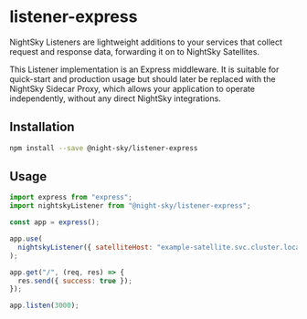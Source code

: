 # listener-express

NightSky Listeners are lightweight additions to your services that collect request and response data, forwarding it on to NightSky Satellites.

This Listener implementation is an Express middleware. It is suitable for quick-start and production usage but should later be replaced with the NightSky Sidecar Proxy, which allows your application to operate independently, without any direct NightSky integrations.

## Installation

```bash
npm install --save @night-sky/listener-express
```

## Usage

```js
import express from "express";
import nightskyListener from "@night-sky/listener-express";

const app = express();

app.use(
  nightskyListener({ satelliteHost: "example-satellite.svc.cluster.local" })
);

app.get("/", (req, res) => {
  res.send({ success: true });
});

app.listen(3000);
```
